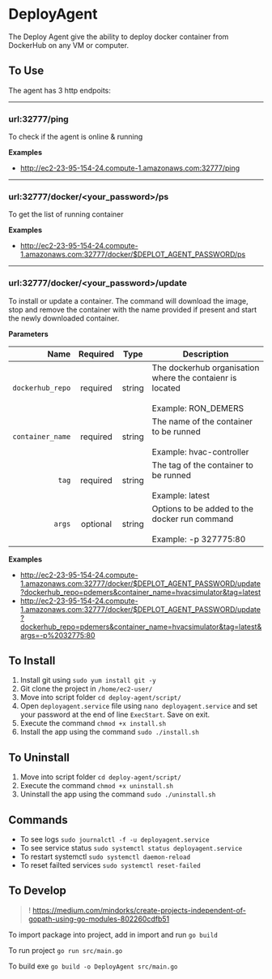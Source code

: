 # DeployAgent
The Deploy Agent give the ability to deploy docker container from DockerHub on any VM or computer.

## To Use
The agent has 3 http endpoits:
___
### url:32777/ping
To check if the agent is online & running

**Examples**
- http://ec2-23-95-154-24.compute-1.amazonaws.com:32777/ping
___
### url:32777/docker/<your_password>/ps
To get the list of running container

**Examples**
- http://ec2-23-95-154-24.compute-1.amazonaws.com:32777/docker/$DEPLOT_AGENT_PASSWORD/ps
___
### url:32777/docker/<your_password>/update
To install or update a container.
The command will download the image, stop and remove the container with the name provided if present and start the newly downloaded container.

**Parameters**

|          Name | Required |  Type   | Description                                                                                                                                                           |
| -------------:|:--------:|:-------:| --------------------------------------------------------------------------------------------------------------------------------------------------------------------- |
|     `dockerhub_repo` | required | string  | The dockerhub organisation where the contaienr is located <br/><br/> Example: RON_DEMERS |
|     `container_name` | required | string  | The name of the container to be runned <br/><br/>Example: hvac-controller |
|     `tag` | required | string  | The tag of the container to be runned <br/><br/>Example: latest |
|     `args` | optional | string  | Options to be added to the docker run command <br/><br/>Example: -p 327775:80 |

**Examples**
- http://ec2-23-95-154-24.compute-1.amazonaws.com:32777/docker/$DEPLOT_AGENT_PASSWORD/update?dockerhub_repo=pdemers&container_name=hvacsimulator&tag=latest
- http://ec2-23-95-154-24.compute-1.amazonaws.com:32777/docker/$DEPLOT_AGENT_PASSWORD/update?dockerhub_repo=pdemers&container_name=hvacsimulator&tag=latest&args=-p%2032775:80

## To Install
1. Install git using ```sudo yum install git -y```
2. Git clone the project in ```/home/ec2-user/```
3. Move into script folder ```cd deploy-agent/script/```
4. Open ```deployagent.service``` file using ```nano deployagent.service``` and set your password at the end of line ```ExecStart```. Save on exit.
5. Execute the command ```chmod +x install.sh```
6. Install the app using the command ```sudo ./install.sh```

## To Uninstall
1. Move into script folder ```cd deploy-agent/script/```
2. Execute the command ```chmod +x uninstall.sh```
3. Uninstall the app using the command ```sudo ./uninstall.sh```

## Commands
- To see logs ```sudo journalctl -f -u deployagent.service```
- To see service status ```sudo systemctl status deployagent.service```
- To restart systemctl ```sudo systemctl daemon-reload```
- To reset failted services ```sudo systemctl reset-failed```

## To Develop

> ! https://medium.com/mindorks/create-projects-independent-of-gopath-using-go-modules-802260cdfb51

To import package into project, add in import and run
```go build```

To run project ```go run src/main.go```

To build exe ```go build -o DeployAgent src/main.go```





